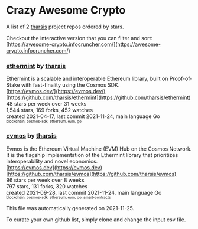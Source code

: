 # Crazy Awesome Crypto
A list of 2 [tharsis](https://github.com/tharsis) project repos ordered by stars.  

Checkout the interactive version that you can filter and sort: 
[https://awesome-crypto.infocruncher.com/](https://awesome-crypto.infocruncher.com/)  


### [ethermint](https://github.com/tharsis/ethermint) by [tharsis](https://github.com/tharsis)  
Ethermint is a scalable and interoperable Ethereum library, built on Proof-of-Stake with fast-finality using the Cosmos SDK.  
[https://evmos.dev/](https://evmos.dev/)  
[https://github.com/tharsis/ethermint](https://github.com/tharsis/ethermint)  
48 stars per week over 31 weeks  
1,544 stars, 169 forks, 452 watches  
created 2021-04-17, last commit 2021-11-24, main language Go  
<sub><sup>blockchain, cosmos-sdk, ethereum, evm, go</sup></sub>


### [evmos](https://github.com/tharsis/evmos) by [tharsis](https://github.com/tharsis)  
Evmos is the Ethereum Virtual Machine (EVM) Hub on the Cosmos Network. It is the flagship implementation of the Ethermint library that prioritizes interoperability and novel economics.  
[https://evmos.dev](https://evmos.dev)  
[https://github.com/tharsis/evmos](https://github.com/tharsis/evmos)  
96 stars per week over 8 weeks  
797 stars, 131 forks, 320 watches  
created 2021-09-28, last commit 2021-11-24, main language Go  
<sub><sup>blockchain, cosmos-sdk, ethereum, evm, go, smart-contracts</sup></sub>


This file was automatically generated on 2021-11-25.  

To curate your own github list, simply clone and change the input csv file.  